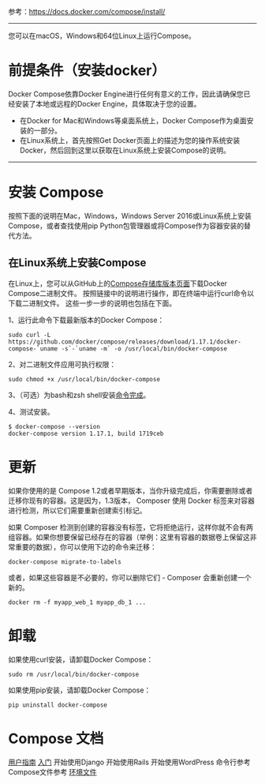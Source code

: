 参考：https://docs.docker.com/compose/install/

----------

您可以在macOS，Windows和64位Linux上运行Compose。

# 前提条件（安装docker）
Docker Compose依靠Docker Engine进行任何有意义的工作，因此请确保您已经安装了本地或远程的Docker Engine，具体取决于您的设置。

 - 在Docker for Mac和Windows等桌面系统上，Docker Compose作为桌面安装的一部分。
 - 在Linux系统上，首先按照Get Docker页面上的描述为您的操作系统安装Docker，然后回到这里以获取在Linux系统上安装Compose的说明。

----------
# 安装 Compose
按照下面的说明在Mac，Windows，Windows Server 2016或Linux系统上安装Compose，或者查找使用pip Python包管理器或将Compose作为容器安装的替代方法。

## 在Linux系统上安装Compose
在Linux上，您可以从GitHub上的[Compose存储库版本页面](https://github.com/docker/compose/releases)下载Docker Compose二进制文件。 按照链接中的说明进行操作，即在终端中运行curl命令以下载二进制文件。 这些一步一步的说明也包括在下面。

1、运行此命令下载最新版本的Docker Compose：

```
sudo curl -L https://github.com/docker/compose/releases/download/1.17.1/docker-compose-`uname -s`-`uname -m` -o /usr/local/bin/docker-compose
```
2、对二进制文件应用可执行权限：

```
sudo chmod +x /usr/local/bin/docker-compose
```
3、（可选）为bash和zsh shell安装[命令完成](https://docs.docker.com/compose/completion/)。

4、测试安装。

```
$ docker-compose --version
docker-compose version 1.17.1, build 1719ceb
```

# 更新
如果你使用的是 Compose 1.2或者早期版本，当你升级完成后，你需要删除或者迁移你现有的容器。这是因为，1.3版本， Composer 使用 Docker 标签来对容器进行检测，所以它们需要重新创建索引标记。

如果 Composer 检测到创建的容器没有标签，它将拒绝运行，这样你就不会有两组容器。如果你想要保留已经存在的容器（举例：这里有容器的数据卷上保留这非常重要的数据），你可以使用下边的命令来迁移：

```
docker-compose migrate-to-labels
```
或者，如果这些容器是不必要的，你可以删除它们 - Composer 会重新创建一个新的。

```
docker rm -f myapp_web_1 myapp_db_1 ...
```

# 卸载
如果使用curl安装，请卸载Docker Compose：

```
sudo rm /usr/local/bin/docker-compose
```
如果使用pip安装，请卸载Docker Compose：

```
pip uninstall docker-compose
```

# Compose 文档

[用户指南](https://docs.docker.com/compose/)
[入门](https://docs.docker.com/compose/gettingstarted/)
开始使用Django
开始使用Rails
开始使用WordPress
命令行参考
Compose文件参考
[环境文件](https://docs.docker.com/compose/env-file/)

